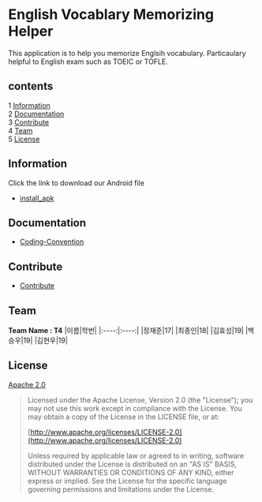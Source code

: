 # English Vocablary Memorizing Helper

This application is to help you memorize Englsih vocabulary. Particaulary helpful to English exam such as TOEIC or TOFLE.

## contents ##
1 [Information](#information) <br>
2 [Documentation](#documentation) <br>
3 [Contribute](#contribute) <br>
4 [Team](#team) <br>
5 [License](#license) <br>

## Information ##
Click the link to download our Android file
- [install_apk](https://github.com/isume/OSSdev_T4/raw/master/app-debug.apk)


## Documentation ##
- [Coding-Convention](https://github.com/isume/OSSdev_T4/issues/2)

## Contribute ##
- [Contribute]()

## Team ##
**Team Name : T4**
|이름|학번|
|:----:|:----:|
|정재준|17|
|최종인|18|
|김효성|19|
|백승우|19|
|김현우|19|

## License ##
[Apache 2.0]()
> Licensed under the Apache License, Version 2.0 (the "License");
> you may not use this work except in compliance with the License.
> You may obtain a copy of the License in the LICENSE file, or at:
>
>  [http://www.apache.org/licenses/LICENSE-2.0](http://www.apache.org/licenses/LICENSE-2.0)
>
> Unless required by applicable law or agreed to in writing, software
> distributed under the License is distributed on an "AS IS" BASIS,
> WITHOUT WARRANTIES OR CONDITIONS OF ANY KIND, either express or implied.
> See the License for the specific language governing permissions and
> limitations under the License.

